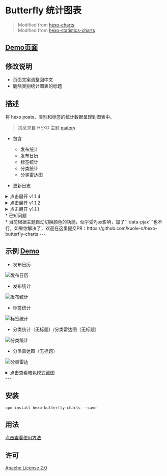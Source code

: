 <!-- This file is modified by guole.fun -->
# Butterfly 统计图表
> Modified from [hexo-charts](https://www.npmjs.com/package/hexo-charts)  
> Modified from [hexo-statistics-charts](https://www.npmjs.com/package/hexo-statistics-charts)  

## [Demo页面](https://guole.fun/charts/)

## 修改说明
* 页面文案调整回中文
* 删除类别统计图表的标题

## 描述
将 hexo poats、类别和标签的统计数据呈现到图表中。
> 灵感来自 HEXO 主题 [matery](https://github.com/blinkfox/hexo-theme-matery).

* 包含
  * 发布统计
  * 发布日历
  * 标签统计
  * 分类统计
  * 分类雷达图  

* 更新日志
<details>
<summary>点击展开 v1.1.4</summary>
  * 更新 moment 到 2.29.4 <br>
</details>
<details>
<summary>点击展开 v1.1.2</summary>
  * 调整分类统计图中，“# 文章分类”为 “✒️文章篇数” <br>
</details>
<details>
<summary>点击展开 v1.1.1</summary>
  * 增加标签的横纵坐标轴名称 <br>
  * 适配butterfly暗色模式，自动切换 <br>
  * 文章发布日历坐标也换成中文 <br>
  * 各图表标题支持配置 <br>
  * 标签/分类统计图支持配置横坐标显示的间隔数 <br>
  * 解决分类雷达图未设置画布高度的bug <br>
  Bug: <br>
    * 解决雷达图上，鼠标hover时，超出内容被画布吞掉的问题  
</details>
* 已知问题 <br>
  * 当前根据主题自动切换颜色的功能，似乎受Pjax影响，加了```data-pjax```也不行，如果你解决了，欢迎在这里提交PR：https://github.com/kuole-o/hexo-butterfly-charts
---

## 示例 [Demo](https://guole.fun/charts/)

* 发布日历
  
![发布日历](https://guole.fun/posts/18158/发布日历3.jpg)

* 发布统计
  
![发布统计](https://guole.fun/posts/18158/发布统计3.jpg)

* 标签统计
  
![标签统计](https://guole.fun/posts/18158/标签3.jpg)

* 分类统计（无标题）/分类雷达图（无标题）
  
![分类统计](https://guole.fun/posts/18158/分类统计3.jpg)

* 分类雷达图（无标题）
  
![分类雷达](https://guole.fun/posts/18158/分类雷达3.jpg)

<details>
<summary>点击查看暗色模式截图</summary>

* 发布日历
  
![发布日历](https://guole.fun/posts/18158/发布日历4.jpg)

* 发布统计
  
![发布统计](https://guole.fun/posts/18158/发布统计4.jpg)

* 标签统计
  
![标签统计](https://guole.fun/posts/18158/标签4.jpg)

* 分类统计（无标题）/分类雷达图（无标题）
  
![分类统计](https://guole.fun/posts/18158/分类统计4.jpg)

* 分类雷达图（无标题）
  
![分类雷达](https://guole.fun/posts/18158/分类雷达4.jpg)

</details>
---

## 安装

```shell
npm install hexo-butterfly-charts --save
```

## 用法

[点击查看使用方法](https://guole.fun/posts/18158/)

## 许可
[Apache License 2.0](https://github.com/kuole-o/hexo-butterfly-charts/blob/main/LICENSE)
